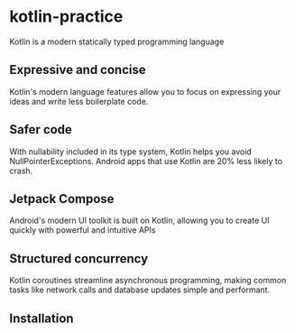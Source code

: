 # kotlin-practice
Kotlin is a modern statically typed programming language
## Expressive and concise
Kotlin's modern language features allow you to focus on expressing your ideas and write less boilerplate code.
## Safer code
With nullability included in its type system, Kotlin helps you avoid NullPointerExceptions. Android apps that use Kotlin are 20% less likely to crash.
## Jetpack Compose
Android's modern UI toolkit is built on Kotlin, allowing you to create UI quickly with powerful and intuitive APIs
## Structured concurrency
Kotlin coroutines streamline asynchronous programming, making common tasks like network calls and database updates simple and performant.
## Installation